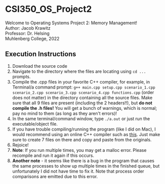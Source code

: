 # CSI350_OS_Project2
Welcome to Operating Systems Project 2: Memory Management!  
Author: Jacob Krawitz  
Professor: Dr. Helsing  
Muhlenberg College, 2022  

## Execution Instructions
1. Download the source code
2. Navigate to the directory where the files are locating using `cd ...` prompts.
3. Compile the .cpp files in your favorite C++ compiler, for example, in Terminal/a command prompt:                                                     `g++ main.cpp setup.cpp scenario_1.cpp scenario_2.cpp scenario_3.cpp scenario_4.cpp functions.cpp` (order does not matter) in the directory containing all the source files. Make sure that all 9 files are present (including the 2 headers!!), but **do not compile the .h files!** You will get a bunch of warnings, which is normal; pay no mind to them (as long as they aren't errors)!
4. In the same terminal/command window, type `./a.out` or just run the executable/object file.
5. If you have trouble compiling/running the program (like I did on Mac), I would recommend using an online C++ compiler such as [this](https://www.onlinegdb.com/online_c++_compiler). Just make sure to create 7 files on there and copy and paste from the originals.
6. Rejoice!
7. **Note**: If you run multiple times, you may get a malloc error. Please recompile and run it again if this occurs.
8. **Another note** - it seems like there is a bug in the program that causes the same processes to show up multiple times in the finished queue, but unfortunately I did not have time to fix it. Note that process order comparisons are emitted due to this error.
